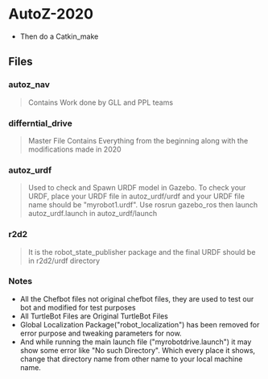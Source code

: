 # AutoZ-2020
* Then do a Catkin_make

## Files
### autoz_nav
> Contains Work done by GLL and PPL teams
### differntial_drive
> Master File Contains Everything from the beginning along with the modifications made in 2020
### autoz_urdf
> Used to check and Spawn URDF model in Gazebo. To check your URDF, place your URDF file in autoz_urdf/urdf and your URDF file name should be "myrobot1.urdf".
> Use rosrun gazebo_ros then launch autoz_urdf.launch in autoz_urdf/launch
### r2d2
> It is the robot_state_publisher package and the final URDF should be in r2d2/urdf directory
### Notes
* All the Chefbot files not original chefbot files, they are used to test our bot and modified for test purposes
* All TurtleBot Files are Original TurtleBot Files
* Global Localization Package("robot_localization") has been removed for error purpose and tweaking parameters for now.
* And while running the main launch file ("myrobotdrive.launch") it may show some error like "No such Directory". Which every place it shows, change that directory name from other name to your local machine name.
